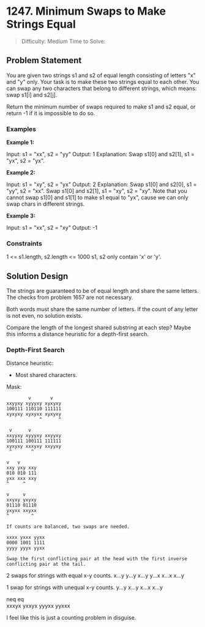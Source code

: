 # 1247. Minimum Swaps to Make Strings Equal

> Difficulty: Medium
> Time to Solve: 

## Problem Statement

You are given two strings s1 and s2 of equal length consisting of letters "x" and "y" only. Your task is to make these two strings equal to each other. You can swap any two characters that belong to different strings, which means: swap s1[i] and s2[j].

Return the minimum number of swaps required to make s1 and s2 equal, or return -1 if it is impossible to do so.

### Examples

**Example 1:**

Input: s1 = "xx", s2 = "yy"
Output: 1
Explanation: Swap s1[0] and s2[1], s1 = "yx", s2 = "yx".

**Example 2:**

Input: s1 = "xy", s2 = "yx"
Output: 2
Explanation: Swap s1[0] and s2[0], s1 = "yy", s2 = "xx".
Swap s1[0] and s2[1], s1 = "xy", s2 = "xy".
Note that you cannot swap s1[0] and s1[1] to make s1 equal to "yx", cause we can only swap chars in different strings.

**Example 3:**

Input: s1 = "xx", s2 = "xy"
Output: -1
 
### Constraints

1 <= s1.length, s2.length <= 1000
s1, s2 only contain 'x' or 'y'.

## Solution Design

The strings are guaranteed to be of equal length and share the same letters. The checks from problem 1657 are not necessary.

Both words must share the same number of letters. If the count of any letter is not even, no solution exists.

Compare the length of the longest shared substring at each step? Maybe this informs a distance heuristic for a depth-first search.

### Depth-First Search

Distance heuristic:
- Most shared characters.

Mask:
```
        v       v
xxyyxy xyyyxy xyxyxy 
100111 110110 111111
xyxyxy xyxyxx xyxyxy
            ^      ^

 v      v
xxyyxy xyyyxy xxyyxy
100111 100111 111111
xyxyxy xxxyxy xxyyxy
 ^       ^

v   v
xxy yxy xxy
010 010 111
yxx xxx xxy
^     ^

v     v
xxyxy yxyxy 
01110 01110
yxyxx xxyxx
^        ^

If counts are balanced, two swaps are needed.

xxxx yxxx yyxx
0000 1001 1111
yyyy yyyx yyxx 

Swap the first conflicting pair at the head with the first inverse conflicting pair at the tail.

```

2 swaps for strings with equal x-y counts. 
x...y y...y x...y
y...x x...x x...y

1 swap for strings with unequal x-y counts.
y...y x...y
x...x x...y

 neq   eq   
xxxyx yxxyx
yyyxx yyxxx

I feel like this is just a counting problem in disguise.